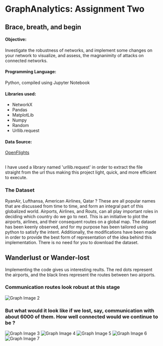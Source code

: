# GraphAnalytics: Assignment Two

## Brace, breath, and begin

#### Objective:
Investigate the robustness of networks, and implement some changes on your network to visualize, and assess, the magnanimity of attacks on connected networks. 

#### Programming Language:
Python, compiled using Jupyter Notebook

#### Libraries used:
* NetworkX
* Pandas
* MatplotLib
* Numpy
* Random
* Urllib.request

#### Data Source:
[OpenFlights](https://openflights.org/data.html "OpenFlights")

<br>I have used a library named 'urllib.request' in order to extract the file straight from the url thus making this project light, quick, and more efficient to execute.

### The Dataset

RyanAir, Lufthansa, American Airlines, Qatar ?
These are all popular names that are discussed from time to time, and form an integral part of this globalized world.
Airports, Airlines, and Routs, can all play important roles in deciding which country do we go to next. This is an initiative to plot the airports, airlines, and their consequent routes on a global map. The dataset has been keenly observed, and for my purpose has been tailored using python to satisfy the intent. Additionally, the modifications have been made in order to provide the best form of representation of the idea behind this implementation.
There is no need for you to download the dataset. 

## Wanderlust or Wander-lost

Implementing the code gives us interesting reults.
The red dots represent the airports, and the black lines represent the routes between two airports.

### Communication routes look robust at this stage
![Graph Image 2](https://imgur.com/1MJWA9M)

### But what would it look like if we lost, say, communication with about 6000 of them. How well connected would we continue to be ?

![Graph Image 3](https://imgur.com/xN8igvm)
![Graph Image 4](https://imgur.com/vDcJNgG)
![Graph Image 5](https://imgur.com/SCEvEsm)
![Graph Image 6](https://imgur.com/F5zJDqa)
![Graph Image 7](https://imgur.com/WGsYrmr)
